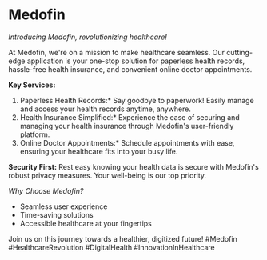 # Medofin
_Introducing Medofin, revolutionizing healthcare!_ 

At Medofin, we're on a mission to make healthcare seamless. Our cutting-edge application is your one-stop solution for paperless health records, hassle-free health insurance, and convenient online doctor appointments. 

 **Key Services:**
1.  Paperless Health Records:* Say goodbye to paperwork! Easily manage and access your health records anytime, anywhere.
2. Health Insurance Simplified:* Experience the ease of securing and managing your health insurance through Medofin's user-friendly platform.
3. Online Doctor Appointments:* Schedule appointments with ease, ensuring your healthcare fits into your busy life.

**Security First:**
Rest easy knowing your health data is secure with Medofin's robust privacy measures. Your well-being is our top priority.

*Why Choose Medofin?*
- Seamless user experience
- Time-saving solutions
- Accessible healthcare at your fingertips

Join us on this journey towards a healthier, digitized future!  #Medofin #HealthcareRevolution #DigitalHealth #InnovationInHealthcare